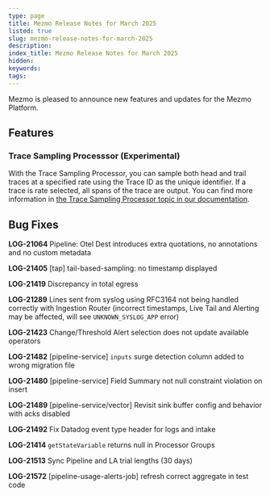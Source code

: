 ```yaml
---
type: page
title: Mezmo Release Notes for March 2025
listed: true
slug: mezmo-release-notes-for-march-2025
description: 
index_title: Mezmo Release Notes for March 2025
hidden: 
keywords: 
tags: 
---
```



Mezmo is pleased to announce new features and updates for the Mezmo Platform.

## Features

### Trace Sampling Processsor (Experimental)

With the Trace Sampling Processor, you can sample both head and trail traces at a specified  rate using the Trace ID as the unique identifier. If a trace is rate selected, all spans of the trace are output. You can find more information in [the Trace Sampling Processor topic in our documentation](https://docs.mezmo.com/telemetry-pipelines/trace-sampling-processor).

## Bug Fixes

**LOG-21064** Pipeline: Otel Dest introduces extra quotations, no annotations and no custom metadata

**LOG-21405** [tap] tail-based-sampling: no timestamp displayed

**LOG-21419** Discrepancy in total egress

**LOG-21289** Lines sent from syslog using RFC3164 not being handled correctly with Ingestion Router (incorrect timestamps, Live Tail and Alerting may be affected, will see `UNKNOWN_SYSLOG_APP` error)

**LOG-21423** Change/Threshold Alert selection does not update available operators

**LOG-21482** [pipeline-service] `inputs`  surge detection column added to wrong migration file

**LOG-21480** [pipeline-service] Field Summary not null constraint violation on insert

**LOG-21489** [pipeline-service/vector] Revisit sink buffer config and behavior with acks disabled

**LOG-21492** Fix Datadog event type header for logs and intake

**LOG-21414** `getStateVariable` returns null in Processor Groups

**LOG-21513** Sync Pipeline and LA trial lengths (30 days)

**LOG-21572** [pipeline-usage-alerts-job] refresh correct aggregate in test code